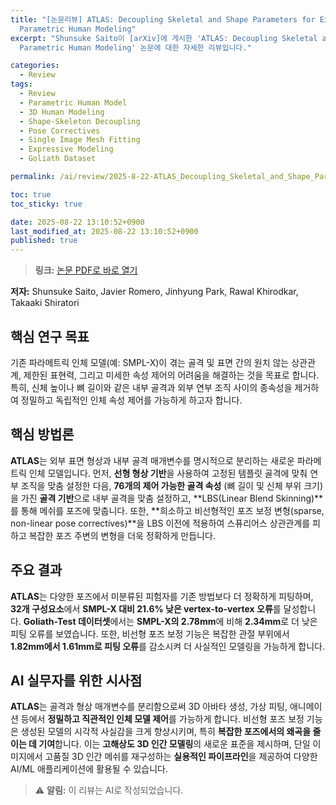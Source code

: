 ```yaml
---
title: "[논문리뷰] ATLAS: Decoupling Skeletal and Shape Parameters for Expressive
  Parametric Human Modeling"
excerpt: "Shunsuke Saito이 [arXiv]에 게시한 'ATLAS: Decoupling Skeletal and Shape Parameters for Expressive
  Parametric Human Modeling' 논문에 대한 자세한 리뷰입니다."

categories:
  - Review
tags:
  - Review
  - Parametric Human Model
  - 3D Human Modeling
  - Shape-Skeleton Decoupling
  - Pose Correctives
  - Single Image Mesh Fitting
  - Expressive Modeling
  - Goliath Dataset

permalink: /ai/review/2025-8-22-ATLAS_Decoupling_Skeletal_and_Shape_Parameters_for_Expressive_Parametric_Human_Modeling/

toc: true
toc_sticky: true

date: 2025-08-22 13:10:52+0900
last_modified_at: 2025-08-22 13:10:52+0900
published: true
---
```

> **링크:** [논문 PDF로 바로 열기](https://arxiv.org/abs/2508.15767)

**저자:** Shunsuke Saito, Javier Romero, Jinhyung Park, Rawal Khirodkar, Takaaki Shiratori



## 핵심 연구 목표
기존 파라메트릭 인체 모델(예: SMPL-X)이 겪는 골격 및 표면 간의 원치 않는 상관관계, 제한된 표현력, 그리고 미세한 속성 제어의 어려움을 해결하는 것을 목표로 합니다. 특히, 신체 높이나 뼈 길이와 같은 내부 골격과 외부 연부 조직 사이의 종속성을 제거하여 정밀하고 독립적인 인체 속성 제어를 가능하게 하고자 합니다.

## 핵심 방법론
**ATLAS**는 외부 표면 형상과 내부 골격 매개변수를 명시적으로 분리하는 새로운 파라메트릭 인체 모델입니다. 먼저, **선형 형상 기반**을 사용하여 고정된 템플릿 골격에 맞춰 연부 조직을 맞춤 설정한 다음, **76개의 제어 가능한 골격 속성** (뼈 길이 및 신체 부위 크기)을 가진 **골격 기반**으로 내부 골격을 맞춤 설정하고, **LBS(Linear Blend Skinning)**를 통해 메쉬를 포즈에 맞춥니다. 또한, **희소하고 비선형적인 포즈 보정 변형(sparse, non-linear pose correctives)**을 LBS 이전에 적용하여 스퓨리어스 상관관계를 피하고 복잡한 포즈 주변의 변형을 더욱 정확하게 만듭니다.

## 주요 결과
**ATLAS**는 다양한 포즈에서 미분류된 피험자를 기존 방법보다 더 정확하게 피팅하며, **32개 구성요소**에서 **SMPL-X 대비 21.6% 낮은 vertex-to-vertex 오류**를 달성합니다. **Goliath-Test 데이터셋**에서는 **SMPL-X의 2.78mm**에 비해 **2.34mm**로 더 낮은 피팅 오류를 보였습니다. 또한, 비선형 포즈 보정 기능은 복잡한 관절 부위에서 **1.82mm에서 1.61mm로 피팅 오류**를 감소시켜 더 사실적인 모델링을 가능하게 합니다.

## AI 실무자를 위한 시사점
**ATLAS**는 골격과 형상 매개변수를 분리함으로써 3D 아바타 생성, 가상 피팅, 애니메이션 등에서 **정밀하고 직관적인 인체 모델 제어**를 가능하게 합니다. 비선형 포즈 보정 기능은 생성된 모델의 시각적 사실감을 크게 향상시키며, 특히 **복잡한 포즈에서의 왜곡을 줄이는 데 기여**합니다. 이는 **고해상도 3D 인간 모델링**의 새로운 표준을 제시하며, 단일 이미지에서 고품질 3D 인간 메쉬를 재구성하는 **실용적인 파이프라인**을 제공하여 다양한 AI/ML 애플리케이션에 활용될 수 있습니다.

> ⚠️ **알림:** 이 리뷰는 AI로 작성되었습니다.